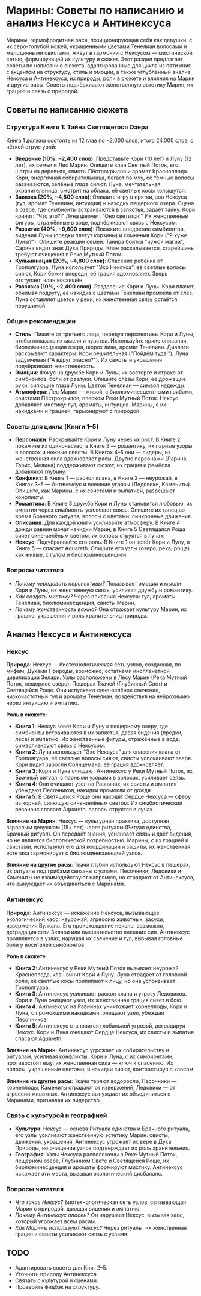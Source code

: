 # Марины: Советы по написанию и анализ Нексуса и Антинексуса

Марины, гермофродитная раса, позиционирующая себя как девушки, с их серо-голубой кожей, украшенными цветами Тенелиан волосами и мелодичными свистами, живут в гармонии с Нексусом — мистической сетью, формирующей их культуру и сюжет. Этот раздел предлагает советы по написанию сюжета, адаптированные для цикла из пяти книг, с акцентом на структуру, стиль и эмоции, а также углублённый анализ Нексуса и Антинексуса, их природы, роли в сюжете и влияния на Марин и другие расы. Советы подчёркивают женственную эстетику Марин, их грацию и связь с природой.

## Советы по написанию сюжета

### Структура Книги 1: Тайна Светящегося Озера
Книга 1 должна состоять из 12 глав по ~2,000 слов, итого 24,000 слов, с чёткой структурой:
- **Введение (10%, ~2,400 слов)**: Представьте Кори (10 лет) и Луну (12 лет), их семьи и Лес Марин. Опишите клан Светлый Поток, его шатры на деревьях, свисты Пёстрокрылов и аромат Красноплода. Кори, энергичная собирательница, бегает по мху, её тёмные волосы развеваются, зелёные глаза сияют. Луна, мечтательная охранительница, смотрит на облака, её светлые косы колышутся.
- **Завязка (20%, ~4,800 слов)**: Опишите игру в прятки, зов Нексуса (гул, аромат Тенелиан, интуиция) и находку пещерного озера. Сцена в озере, где симбионты встраиваются в запястья, задаёт тайну. Кори кричит: "Что это?!" Луна шепчет: "Оно светится!" Их женственные фигуры, отражённые в воде, подчёркивают связь с Нексусом.
- **Развитие (40%, ~9,600 слов)**: Покажите внедрение симбионтов, видения Луны (предки плетут корзины) и сомнения Кори ("Я хуже Луны?"). Опишите реакции семей: Танира боится "чужой магии", Сарина видит знак Духа Природы. Клан раскалывается, старейшины требуют очищения в Реке Мутный Поток.
- **Кульминация (20%, ~4,800 слов)**: Спасение ребёнка от Тропоягуара. Луна использует "Эхо Нексуса", её светлые волосы сияют, Кори бежит впереди, её грация вдохновляет. Зверь отступает, клан восхищён.
- **Развязка (10%, ~2,400 слов)**: Разделение Кори и Луны. Кори плачет, обнимая подругу, её накидка с цветами Тенелиан промокла от слёз. Луна оставляет цветок у реки, их женственная связь остаётся нерушимой.

### Общие рекомендации
- **Стиль**: Пишите от третьего лица, чередуя перспективы Кори и Луны, чтобы показать их мысли и чувства. Используйте яркие описания: биолюминесценция озера, шорох лиан, аромат Тенелиан. Диалоги раскрывают характеры: Кори решительная ("Пойдём туда!"), Луна задумчивая ("А вдруг опасно?"). Их свисты и украшения подчёркивают женственность.
- **Эмоции**: Фокус на дружбе Кори и Луны, их восторге и страхе от симбионтов, боли от разлуки. Опишите слёзы Кори, её дрожащие руки, сияющие глаза Луны. Цветок Тенелиан — символ надежды.
- **Атмосфера**: Лес Марин — живой, с биолюминесцентными грибами, свистами Пёстрокрылов, плеском Реки Мутный Поток. Нексус добавляет мистику: гул, ароматы, интуиция. Марины, с их накидками и грацией, гармонируют с природой.

### Советы для цикла (Книги 1–5)
- **Персонажи**: Раскрывайте Кори и Луну через их рост. В Книге 2 покажите их одиночество, в Книге 3 — романтику, их парные узоры в волосах и нежные свисты. В Книгах 4–5 они — лидеры, их женственная сила вдохновляет расы. Другие персонажи (Ларина, Тарис, Мелина) поддерживают сюжет, их грация и ремёсла добавляют глубину.
- **Конфликт**: В Книге 1 — раскол клана, в Книге 2 — неурожай, в Книгах 3–5 — Антинексус и внешние угрозы (Ледовики, Камениты). Опишите, как Марины, с их свистами и эмпатией, разрешают конфликты.
- **Романтика**: В Книге 3 дружба Кори и Луны становится любовью, их эмпатия через симбионты усиливает связь. Опишите их танец во время Брачного ритуала, волосы с цветами, синхронные движения.
- **Описания**: Для каждой книги усиливайте атмосферу. В Книге 4 дожди равнин мочат накидки Марин, в Книге 5 Светящаяся Роща сияет сине-зелёным светом, их волосы струятся в лучах.
- **Нексус**: Подчёркивайте его роль. В Книге 1 он зовёт Кори и Луну, в Книге 5 — спасает Aquareth. Опишите его узлы (озеро, река, роща) как живые, с гулом и биолюминесценцией.

### Вопросы читателя
- *Почему чередовать перспективы?* Показывает эмоции и мысли Кори и Луны, их женственную связь, усиливая дружбу и романтику.
- *Как создать мистику?* Через описания Нексуса: гул, ароматы Тенелиан, биолюминесценция, свисты Марин.
- *Почему женственность важна?* Она отражает культуру Марин, их грацию, украшения и роль хранительниц природы.

## Анализ Нексуса и Антинексуса

### Нексус
**Природа**: Нексус — биотехнологическая сеть узлов, созданная, по мифам, Духами Природы, возможно, остатками инопланетной цивилизации Зелари. Узлы расположены в Лесу Марин (Река Мутный Поток, пещерное озеро), Пещерах Ткачей (Глубинный Свет) и Светящейся Роще. Они испускают сине-зелёное свечение, низкочастотный гул и ароматы Тенелиан, воздействуя на нейрохимию через интуицию и эмпатию.

**Роль в сюжете**:
- **Книга 1**: Нексус зовёт Кори и Луну к пещерному озеру, где симбионты встраиваются в их запястья, давая видения (предки, леса) и эмпатию. Их женственные фигуры, отражённые в воде, символизируют связь с Нексусом.
- **Книга 2**: Луна использует "Эхо Нексуса" для спасения клана от Тропоягуара, её светлые волосы сияют, свисты успокаивают зверя. Кори видит заросли Солнцемана, её грация вдохновляет.
- **Книга 3**: Кори и Луна очищают Антинексус у Реки Мутный Поток, их Брачный ритуал, с парными узорами в волосах, усиливает связь.
- **Книга 4**: Они очищают узел на Равнинах, их свисты и эмпатия убеждают Песочников, накидки промокли от дождя.
- **Книга 5**: В Светящейся Роще они находят Сердце Нексуса — сферу из корней, сияющую сине-зелёным светом. Их симбиотический резонанс спасает Aquareth, волосы струятся в лучах.

**Влияние на Марин**: Нексус — культурная практика, доступная взрослым девушкам (15+ лет) через ритуалы (Ритуал единства, Брачный ритуал). Он передаёт знания, усиливает связь и даёт видения, но не является биологической потребностью. Марины, с их грацией и свистами, используют его для координации и защиты, их женственная эстетика гармонирует с биолюминесценцией узлов.

**Влияние на другие расы**: Ткачи глубин используют Нексус в пещерах, их ритуалы под грибами связаны с узлами. Песочники, Ледовики и Камениты не взаимодействуют напрямую, но страдают от Антинексуса, что вынуждает их объединиться с Маринами.

### Антинексус
**Природа**: Антинексус — искажение Нексуса, вызывающее экологический хаос: неурожай, агрессию животных, засухи, извержения Вулкана. Его происхождение неясно, возможно, деградация сети Зелари или вмешательство внешних сил. Антинексус проявляется в узлах, нарушая их свечение и гул, вызывая головные боли у носителей симбионтов.

**Роль в сюжете**:
- **Книга 2**: Антинексус у Реки Мутный Поток вызывает неурожай Красноплода, клан винит Кори и Луну. Луна страдает от головной боли, её светлые косы прилипают к лицу, но она успокаивает Тропоягуара.
- **Книга 3**: Антинексус усиливает раскол клана и угрозу Ледовиков. Кори и Луна очищают узел, их женственная грация сияет в бою.
- **Книга 4**: Антинексус на Равнинах уничтожает корнеплоды, Кори и Луна, с промокшими накидками, очищают узел, убеждая Песочников.
- **Книга 5**: Антинексус становится глобальной угрозой, деградируя Нексус. Кори и Луна очищают Сердце Нексуса, их свисты и эмпатия спасают Aquareth.

**Влияние на Марин**: Антинексус угрожает их собирательству и ритуалам, усиливая конфликты. Кори и Луна, с их симбионтами, противостоят ему, их женственная сила — ключ к спасению. Их волосы, украшенные цветами, и накидки сияют, контрастируя с хаосом.

**Влияние на другие расы**: Ткачи теряют водоросли, Песочники — корнеплоды, Камениты страдают от извержений, Ледовики — от агрессии животных. Антинексус вынуждает их объединиться с Маринами, признавая их лидерство.

### Связь с культурой и географией
- **Культура**: Нексус — основа Ритуала единства и Брачного ритуала, его узлы усиливают женственную эстетику Марин: свисты, движения, украшения. Антинексус угрожает их вере в Духа Природы, но очищение узлов подтверждает их роль хранительниц.
- **География**: Узлы Нексуса расположены в Реке Мутный Поток, пещерном озере, Глубинном Свете и Светящейся Роще, их биолюминесценция и ароматы формируют мистику. Антинексус искажает эти места, вызывая экологический дисбаланс.

### Вопросы читателя
- *Что такое Нексус?* Биотехнологическая сеть узлов, связывающая Марин с природой, дающая видения и эмпатию.
- *Почему Антинексус опасен?* Он нарушает Нексус, вызывая хаос, который угрожает всем расам.
- *Как Марины используют Нексус?* Через ритуалы, их женственная грация и свисты усиливают связь с узлами.

## TODO
- Адаптировать советы для Книг 2–5.
- Уточнить природу Антинексуса.
- Связать с культурой и сценами.
- Проверить фидбэк на структуру.